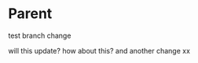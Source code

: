 Parent
=================

test branch change

will this update?
how about this?
and another change
xx
